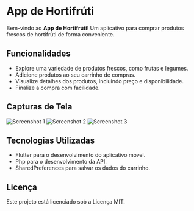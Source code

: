# App de Hortifrúti

Bem-vindo ao **App de Hortifrúti**! Um aplicativo para comprar produtos frescos de hortifrúti de forma conveniente.

## Funcionalidades

- Explore uma variedade de produtos frescos, como frutas e legumes.
- Adicione produtos ao seu carrinho de compras.
- Visualize detalhes dos produtos, incluindo preço e disponibilidade.
- Finalize a compra com facilidade.

## Capturas de Tela

![Screenshot 1](screenshot1.png)
![Screenshot 2](screenshot2.png)
![Screenshot 3](screenshot3.png)

## Tecnologias Utilizadas

- Flutter para o desenvolvimento do aplicativo móvel.
- Php para o desenvolvimento da API.
- SharedPreferences para salvar os dados do carrinho.

## Licença

Este projeto está licenciado sob a Licença MIT.
